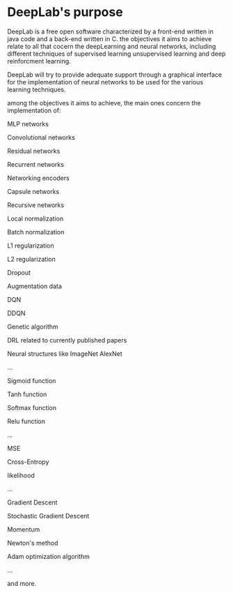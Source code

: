 # DeepLab's purpose

DeepLab is a free open software characterized by a front-end written in java code and a back-end written in C. the objectives it aims to achieve relate to all that cocern the deepLearning and neural networks, including different techniques of supervised learning unsupervised learning and deep reinforcment learning.


DeepLab will try to provide adequate support through a graphical interface for the implementation of neural networks to be used for the various learning techniques.


among the objectives it aims to achieve, the main ones concern the implementation of:


MLP networks

Convolutional networks

Residual networks

Recurrent networks

Networking encoders

Capsule networks

Recursive networks

Local normalization

Batch normalization

L1 regularization

L2 regularization

Dropout

Augmentation data

DQN

DDQN

Genetic algorithm

DRL related to currently published papers

Neural structures like ImageNet AlexNet

...

Sigmoid function

Tanh function

Softmax function

Relu function

...

MSE

Cross-Entropy

likelihood

...

Gradient Descent

Stochastic Gradient Descent

Momentum

Newton's method

Adam optimization algorithm

...



and more.

